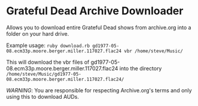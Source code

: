 # Grateful Dead Archive Downloader

Allows you to download entire Grateful Dead shows from archive.org into a folder on your hard drive.

Example usage:
`ruby download.rb gd1977-05-08.ecm33p.moore.berger.miller.117027.flac24 vbr /home/steve/Music/`

This will download the vbr files of gd1977-05-08.ecm33p.moore.berger.miller.117027.flac24 into the directory `/home/steve/Music/gd1977-05-08.ecm33p.moore.berger.miller.117027.flac24/`

*WARNING*: You are responsible for respecting Archive.org's terms and only using this to download AUDs.